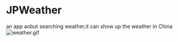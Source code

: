 # JPWeather
an app aobut searching weather,it can show up the weather in China
![weather.gif](https://github.com/Jimmy6464/JPWeather/blob/master/weather.gif)

